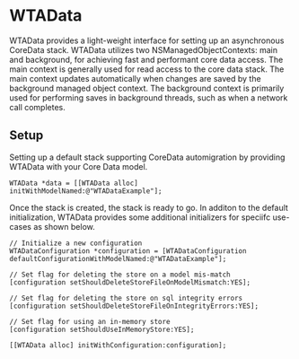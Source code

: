 WTAData
=======

WTAData provides a light-weight interface for setting up an asynchronous CoreData stack. WTAData utilizes two NSManagedObjectContexts: main and background, for achieving fast and performant core data access.  The main context is generally used for read access to the core data stack.  The main context updates automatically when changes are saved by the background managed object context.  The background context is primarily used for performing saves in background threads, such as when a network call completes.

## Setup

Setting up a default stack supporting CoreData automigration by providing WTAData with your Core Data model.

`WTAData *data = [[WTAData alloc] initWithModelNamed:@"WTADataExample"];`

Once the stack is created, the stack is ready to go.  In additon to the default initialization, WTAData provides some additional initializers for speciifc use-cases as shown below.

````
// Initialize a new configuration
WTADataConfiguration *configuration = [WTADataConfiguration defaultConfigurationWithModelNamed:@"WTADataExample"];

// Set flag for deleting the store on a model mis-match
[configuration setShouldDeleteStoreFileOnModelMismatch:YES];

// Set flag for deleting the store on sql integrity errors
[configuration setShouldDeleteStoreFileOnIntegrityErrors:YES];

// Set flag for using an in-memory store
[configuration setShouldUseInMemoryStore:YES];

[[WTAData alloc] initWithConfiguration:configuration];
`````
